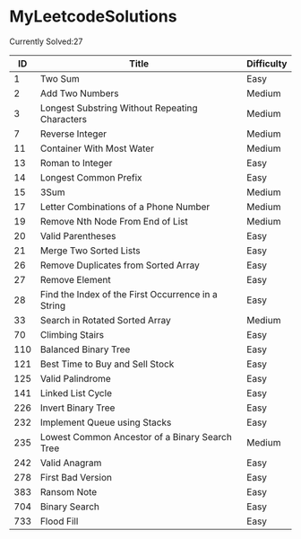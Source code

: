 # MyLeetcodeSolutions
Currently Solved:27

| ID   | Title                                           | Difficulty |
| ---- | ----------------------------------------------- | ---------- |
| 1    | Two Sum                                         | Easy       |
| 2    | Add Two Numbers                                 | Medium     |
| 3    | Longest Substring Without Repeating Characters  | Medium     |
| 7    | Reverse Integer                                 | Medium     |
| 11   | Container With Most Water                       | Medium     |
| 13   | Roman to Integer                                | Easy       |
| 14   | Longest Common Prefix                           | Easy       |
| 15   | 3Sum                                            | Medium     |
| 17   | Letter Combinations of a Phone Number           | Medium     |
| 19   | Remove Nth Node From End of List                | Medium     |
| 20   | Valid Parentheses                               | Easy       |
| 21   | Merge Two Sorted Lists                          | Easy       |
| 26   | Remove Duplicates from Sorted Array             | Easy       |
| 27   | Remove Element                                  | Easy       |
| 28   | Find the Index of the First Occurrence in a String | Easy    |
| 33   | Search in Rotated Sorted Array                  | Medium     |
| 70   | Climbing Stairs                                 | Easy       |
| 110  | Balanced Binary Tree                            | Easy       |
| 121  | Best Time to Buy and Sell Stock                 | Easy       | 
| 125  | Valid Palindrome                                | Easy       | 
| 141  | Linked List Cycle                               | Easy       |
| 226  | Invert Binary Tree                              | Easy       |  
| 232  | Implement Queue using Stacks                    | Easy       | 
| 235  | Lowest Common Ancestor of a Binary Search Tree  | Medium     |   
| 242  | Valid Anagram                                   | Easy       |  
| 278  | First Bad Version                               | Easy       | 
| 383  | Ransom Note                                     | Easy       | 
| 704  | Binary Search                                   | Easy       |      
| 733  | Flood Fill                                      | Easy       |   